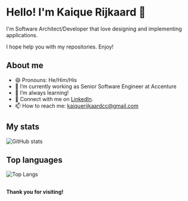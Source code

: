 <!--

## My projects

-->
# Hello! I'm Kaique Rijkaard 👋

I'm Software Architect/Developer that love designing and implementing applications. 

I hope help you with my repositories. Enjoy!

## About me

- 😄 Pronouns: He/Him/His
- 🔭 I’m currently working as Senior Software Engineer at Accenture
- 🌱 I’m always learning!
- 🔗 Connect with me on [LinkedIn](https://www.linkedin.com/in/kaique-rijkaard/).
- 📫 How to reach me: kaiquerijkaardcc@gmail.com

## My stats

![GitHub stats](https://github-readme-stats.vercel.app/api?username=kaiquerij&show_icons=true&theme=tokyonight)

## Top languages

![Top Langs](https://github-readme-stats.vercel.app/api/top-langs/?username=kaiquerij&layout=compact&theme=tokyonight)

##

#### Thank you for visiting!

